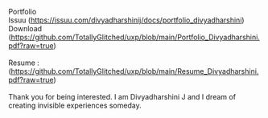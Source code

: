 Portfolio <br>
Issuu (https://issuu.com/divyadharshinij/docs/portfolio_divyadharshini) <br>
Download (https://github.com/TotallyGlitched/uxp/blob/main/Portfolio_Divyadharshini.pdf?raw=true)
<br>
<br>
Resume : (https://github.com/TotallyGlitched/uxp/blob/main/Resume_Divyadharshini.pdf?raw=true)
<br>
<br>
Thank you for being interested. I am Divyadharshini J and I dream of creating invisible experiences someday.
